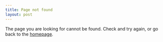 ```yaml
---
title: Page not found
layout: post
---
```


The page you are looking for cannot be found. Check and try again, or go back to the [homepage](/).